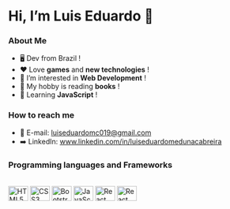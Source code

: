  # Hi, I’m Luis Eduardo 👋
 ### About Me
- :desktop_computer: Dev from Brazil ! 
- :heart: Love **games** and **new technologies** !
- 👀 I’m interested in **Web Development** !
- :book: My hobby is reading **books** ! 
- 📝 Learning **JavaScript** !

### How to reach me 
- :envelope_with_arrow: E-mail: luiseduardomc019@gmail.com
- :arrow_right: LinkedIn: www.linkedin.com/in/luiseduardomedunacabreira

### Programming languages and Frameworks
<div style='display: inline_block'><br>
 
<img align='center' alt='HTML5' height=30 width=40 src="https://cdn.jsdelivr.net/gh/devicons/devicon/icons/html5/html5-original.svg" />
<img align='center' alt='CSS3' height=30 width=40 src="https://cdn.jsdelivr.net/gh/devicons/devicon/icons/css3/css3-original.svg" />
<img align='center' alt='Bootstrap' height=30 width=40 src="https://cdn.jsdelivr.net/gh/devicons/devicon/icons/bootstrap/bootstrap-original.svg" />
<img align='center' alt='JavaScript' height=30 width=40 src="https://cdn.jsdelivr.net/gh/devicons/devicon/icons/javascript/javascript-original.svg" />
<img align='center' alt='React' height=30 width=40 src="https://cdn.jsdelivr.net/gh/devicons/devicon/icons/react/react-original.svg" />
<img align='center' alt='React' height=30 width=40 src="https://cdn.jsdelivr.net/gh/devicons/devicon/icons/go/go-original-wordmark.svg" />
 
</div>

<!---
LuisEduardo-M/LuisEduardo-M is a ✨ special ✨ repository because its `README.md` (this file) appears on your GitHub profile.
You can click the Preview link to take a look at your changes.
--->
